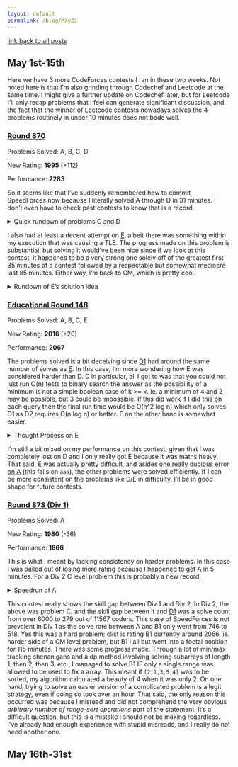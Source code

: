 ```yaml
---
layout: default
permalink: /blog/May23
---
```


[link back to all posts](https://alxwen711.github.io/blog)

## May 1st-15th

Here we have 3 more CodeForces contests I ran in these two weeks. Not noted here is that I’m also grinding through Codechef and Leetcode at the same time. I might give a further update on Codechef later, but for Leetcode I’ll only recap problems that I feel can generate significant discussion, and the fact that the winner of Leetcode contests nowadays solves the 4 problems routinely in under 10 minutes does not bode well.

### [Round 870](https://codeforces.com/contest/1826)

Problems Solved: A, B, C, D

New Rating: **1995** (+112)

Performance: **2283**

So it seems like that I’ve suddenly remembered how to commit SpeedForces now because I literally solved A through D in 31 minutes. I don’t even have to check past contests to know that is a record.

<details>
<summary>Quick rundown of problems C and D</summary>

[C](https://codeforces.com/contest/1826/problem/C)’s idea is that if you know the smallest prime factor of n (call this x), then as long as m is at least x then what could happen is the programmers split their votes evenly among x choices infinitely, else the voting process will end since the votes will be unevenly split each time. Thus the easiest way is to precompute the smallest prime factor up to 1000000 using a sieve.

[D](https://codeforces.com/contest/1826/problem/D) is best thought of in three parts. First is determining the optimal beauty value if you have to run through 1 sight that has to be A[i]. This is trivial. The second part is finding the optimal beauty where the last sight has to be A[i]. Logically thinking about this it isn’t too complex, you can track the highest 1st sight and decrease its value by 1 each time when comparing to new sights to represent the distance travelled. After solving the second part the third part with 3 beautiful sights functions similarly, and you can use the info gathered from the second part dynamically to solve here. Conveniently the code is quite short so I can place it here. `n` and `ar` is the number of sights and the array containing each sights’ beauty respectively. Notice how finding the highest beauty for 2 sights and 3 sights are quite similar; this idea could also be extended to an arbitrary number of sights.
```python
def solve(n,ar):
   # find best for top 2 (top 1 is trivial)
   two = [0]*n
   two[1] = ar[0]+ar[1]-1
   inc = ar[0]-1
   for j in range(2,n):
       inc = max(inc-1,ar[j-1]-1)
       two[j] = ar[j]+inc
   # find best for top 3 (given top 2 info)
   three = [0]*n
   three[2] = ar[0]+ar[1]+ar[2]-2
   inc = two[1]-1
   for k in range(3,n):
       inc = max(inc-1,two[k-1]-1)
       three[k] = ar[k]+inc
   return max(three)
```
</details>


I also had at least a decent attempt on [E](https://codeforces.com/contest/1826/problem/E), albeit there was something within my execution that was causing a TLE. The progress made on this problem is substantial, but solving it would’ve been nice since if we look at this contest, it happened to be a very strong one solely off of the greatest first 35 minutes of a contest followed by a respectable but somewhat mediocre last 85 minutes. Either way, I’m back to CM, which is pretty cool.

<details>
<summary>Rundown of E’s solution idea</summary>
If we invite model’s A and B, then it must hold that if A is placed in front of B, then `A[i] < B[i]` for all `1 <= i <= m`, where i is the ith city. This relationship can be constructed into a directed graph, for which the largest amount of money is the highest cost of any traversable path. To compute the maximum, we know that for a node n, it’s maximum cost path is equal to the cost of node n plus the maximum cost path starting from one of its children. This also means that the maximum cost path for children nodes is trivial. So we can work backwards by removing the children nodes and incrementing the values of their parents as needed based on their maximums until the maximum cost is found once all nodes are removed. This is possible since once all of a node’s children are removed, itself becomes a child node as well. In practice, an optimal implementation should only remove each possible edge and node once, with the maximum edge count being about 12.5 million.

It is here where I’ve noticed what could be the TLE problem with my code. In doing the comparisons I compared each pair of models with each other. In the extreme case where each model can be invited, this results in about 12.5 million pair comparisons, and with 500 cities, this means a total of 6.25 billion comparisons are made. Python can probably get around 50 million comparisons done a second, so there is a better way to create the graph. My initial thought here is to track each model hierarchy chain to only connect from children so that no additional edges are burned; ie. if there is a model hierarchy 1 -> 2 -> 3, model 1 should not connect directly to model 3. This is doable by only comparing with current children nodes in the graph setup, and if a supposed child does not work, adding their parents into the list of nodes to compare.

<details>
<summary> Update: </summary>
After some adjustments ([latest submission](https://codeforces.com/contest/1826/submission/205017423)) I have found that the main slow down is now occurring in the comparison of arrays to create new edges. I made several different ideas to fix this but the issue here is that with my current method each value in the arrays have to be checked so with a specific setup the 6.25 billion comparisons are still occurring. Now the idea is that there may be a way to precompute the possible edges while initialising the arrays in O(n^2) time, but this is where I’m stuck. At least I went from TLEing on test case 7 to test case 8?
</details>
</details>

### [Educational Round 148](https://codeforces.com/contest/1832)

Problems Solved: A, B, C, E

New Rating: **2016** (+20)

Performance: **2067**

The problems solved is a bit deceiving since [D1](https://codeforces.com/contest/1832/problem/D1) had around the same number of solves as [E](https://codeforces.com/contest/1832/problem/E). In this case, I’m more wondering how E was considered harder than D. D in particular, all I got to was that you could not just run O(n) tests to binary search the answer as the possibility of a minimum is not a simple boolean case of k >= x. Ie. a minimum of 4 and 2 may be possible, but 3 could be impossible. If this did work if I did this on each query then the final run time would be O(n^2 log n) which only solves D1 as D2 requires O(n log n) or better. E on the other hand is somewhat easier.


<details>
<summary>Thought Process on E</summary>
There is a solution that involves convolutions, but there is an idea that is significantly less convoluted then this. The k value makes things complicated, but let’s assume that k = 0 first. This makes C(x,0) = 1 for all positive values x, and would mean that the B array is simply `[a1,a2,a3…,an] mod 998244353`. Moving to k = 1, `B[0] = a1`. `B[1] = 2*a1+a2`. `B[2] = 3*a1+2*a2+a3`. At this point there is a pattern forming. If we take the running sum of the B array where k = 0, we get `[a1,a1+a2,a1+a2+a3…]`. Taking the running sum of this array results in the B array for k = 1. Manually determining the first few values for k = 2 results in this same double summation pattern from the k = 1 B array, albeit with the values shifted. This pattern can then be repeated until the needed k value.

As for implementation, it turns out Python is capable of handling a 10 million value array so no real adjustments need to be made. [My implementation](https://codeforces.com/contest/1832/submission/205598215) does take up around half of the 1 GB total memory though so there is some carefulness required.
</details>

I’m still a bit mixed on my performance on this contest, given that I was completely lost on D and I only really got E because it was maths heavy. That said, E was actually pretty difficult, and asides [one really dubious error on A](https://codeforces.com/contest/1832/submission/205549653) (this fails on `aaa`), the other problems were solved efficiently. If I can be more consistent on the problems like D/E in difficulty, I’ll be in good shape for future contests.

### [Round 873 (Div 1)](https://codeforces.com/contest/1827)

Problems Solved: A

New Rating: **1980** (-36)

Performance: **1866**

This is what I meant by lacking consistency on harder problems. In this case I was bailed out of losing more rating because I happened to get  [A](https://codeforces.com/contest/1827/problem/A) in 5 minutes. For a Div 2 C level problem this is probably a new record.

<details>
<summary>Speedrun of A</summary>
Array A can be reordered, so Array B’s ordering does not matter. Thus the simplest way is to initially sort both A and B. Starting from highest to lowest, track how many possible choices there are for the last element in A, ie. how many values in A exceed B[n-1]. Let this value be x. Set ans = x. For each of the remaining n-1 values, from largest to smallest, then decrease x by 1 and increase x by how many new elements in A exceed the specific value from B. After each element multiply ans by x, and after going through all elements, ans contains the total number of possible combinations. In short, you are counting the number of choices for each position in A starting from highest to lowest. -1 is needed to account for previous values already being inserted, and the easiest way to do this is with a pointer on A tracking the largest value just under B[i].
</details>

This contest really shows the skill gap between Div 1 and Div 2. In Div 2, the above was problem C, and the skill gap between it and [D1](https://codeforces.com/contest/1827/problem/B1) was a solve count from over 6000 to 279 out of 11567 coders. This case of SpeedForces is not prevalent in Div 1 as the solve rate between A and B1 only went from 746 to 518. Yes this was a hard problem; clist is rating B1 currently around 2066, ie. harder side of a CM level problem, but B1 I all but went into a foetal position for 115 minutes. There was some progress made. Through a lot of min/max tracking shenanigans and a dp method involving solving subarrays of length 1, then 2, then 3, etc., I managed to solve B1 IF only a single range was allowed to be used to fix a array. This meant if `[2,1,3,5,4]` was to be sorted, my algorithm calculated a beauty of 4 when it was only 2. On one hand, trying to solve an easier version of a complicated problem is a legit strategy, even if doing so took over an hour. That said, the only reason this occurred was because I misread and did not comprehend the very obvious *arbitrary number of range-sort operations* part of the statement. It’s a difficult question, but this is a mistake I should not be making regardless. I’ve already had enough experience with stupid misreads, and I really do not need another one.

## May 16th-31st

